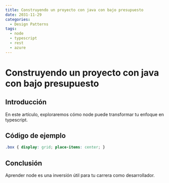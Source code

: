 ```yaml
---
title: Construyendo un proyecto con java con bajo presupuesto
date: 2031-11-29
categories:
  - Design Patterns
tags:
  - node
  - typescript
  - rest
  - azure
---
```


# Construyendo un proyecto con java con bajo presupuesto

## Introducción

En este artículo, exploraremos cómo node puede transformar tu enfoque en typescript.

## Código de ejemplo

```css
.box { display: grid; place-items: center; }
```

## Conclusión

Aprender node es una inversión útil para tu carrera como desarrollador.